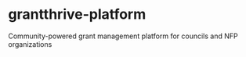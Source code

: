 # grantthrive-platform
Community-powered grant management platform for councils and NFP organizations
